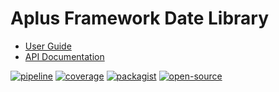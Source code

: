 # Aplus Framework Date Library

- [User Guide](https://docs.aplus-framework.com/guides/libraries/date/index.html)
- [API Documentation](https://docs.aplus-framework.com/packages/date.html)

[![pipeline](https://gitlab.com/aplus-framework/libraries/date/badges/master/pipeline.svg)](https://gitlab.com/aplus-framework/libraries/date/-/pipelines?scope=branches)
[![coverage](https://gitlab.com/aplus-framework/libraries/date/badges/master/coverage.svg?job=test:php)](https://aplus-framework.gitlab.io/libraries/date/coverage/)
[![packagist](https://img.shields.io/packagist/v/aplus/date)](https://packagist.org/packages/aplus/date)
[![open-source](https://img.shields.io/badge/open--source-donate-orange)](https://www.paypal.com/donate/?hosted_button_id=NGBNW5PY4VSJ4)
